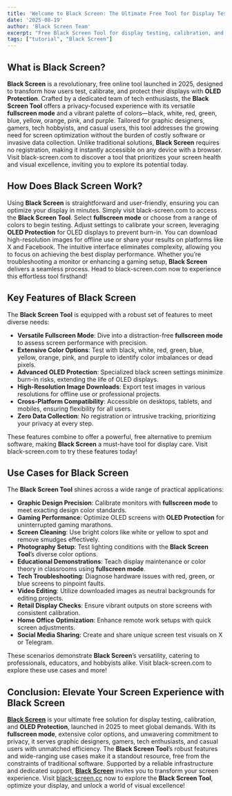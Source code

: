 ```yaml
---
title: 'Welcome to Black Screen: The Ultimate Free Tool for Display Testing and Calibration'
date: '2025-08-19'
author: 'Black Screen Team'
excerpt: "Free Black Screen Tool for display testing, calibration, and OLED Protection with fullscreen mode. Features vibrant colors (black, white, red, green, blue, yellow, orange, pink, purple) and high-resolution downloads. No registration required."
tags: ["tutorial", "Black Screen"]
---
```


## What is Black Screen?

**Black Screen** is a revolutionary, free online tool launched in 2025, designed to transform how users test, calibrate, and protect their displays with **OLED Protection**. Crafted by a dedicated team of tech enthusiasts, the **Black Screen Tool** offers a privacy-focused experience with its versatile **fullscreen mode** and a vibrant palette of colors—black, white, red, green, blue, yellow, orange, pink, and purple. Tailored for graphic designers, gamers, tech hobbyists, and casual users, this tool addresses the growing need for screen optimization without the burden of costly software or invasive data collection. Unlike traditional solutions, **Black Screen** requires no registration, making it instantly accessible on any device with a browser. Visit black-screen.com to discover a tool that prioritizes your screen health and visual excellence, inviting you to explore its potential today.

## How Does Black Screen Work?

Using **Black Screen** is straightforward and user-friendly, ensuring you can optimize your display in minutes. Simply visit black-screen.com to access the **Black Screen Tool**. Select **fullscreen mode** or choose from a range of colors to begin testing. Adjust settings to calibrate your screen, leveraging **OLED Protection** for OLED displays to prevent burn-in. You can download high-resolution images for offline use or share your results on platforms like X and Facebook. The intuitive interface eliminates complexity, allowing you to focus on achieving the best display performance. Whether you’re troubleshooting a monitor or enhancing a gaming setup, **Black Screen** delivers a seamless process. Head to black-screen.com now to experience this effortless tool firsthand!

## Key Features of Black Screen

The **Black Screen Tool** is equipped with a robust set of features to meet diverse needs:

- **Versatile Fullscreen Mode**: Dive into a distraction-free **fullscreen mode** to assess screen performance with precision.
- **Extensive Color Options**: Test with black, white, red, green, blue, yellow, orange, pink, and purple to identify color imbalances or dead pixels.
- **Advanced OLED Protection**: Specialized black screen settings minimize burn-in risks, extending the life of OLED displays.
- **High-Resolution Image Downloads**: Export test images in various resolutions for offline use or professional projects.
- **Cross-Platform Compatibility**: Accessible on desktops, tablets, and mobiles, ensuring flexibility for all users.
- **Zero Data Collection**: No registration or intrusive tracking, prioritizing your privacy at every step.

These features combine to offer a powerful, free alternative to premium software, making **Black Screen** a must-have tool for display care. Visit black-screen.com to try these features today!

## Use Cases for Black Screen

The **Black Screen Tool** shines across a wide range of practical applications:

- **Graphic Design Precision**: Calibrate monitors with **fullscreen mode** to meet exacting design color standards.
- **Gaming Performance**: Optimize OLED screens with **OLED Protection** for uninterrupted gaming marathons.
- **Screen Cleaning**: Use bright colors like white or yellow to spot and remove smudges effectively.
- **Photography Setup**: Test lighting conditions with the **Black Screen Tool**’s diverse color options.
- **Educational Demonstrations**: Teach display maintenance or color theory in classrooms using **fullscreen mode**.
- **Tech Troubleshooting**: Diagnose hardware issues with red, green, or blue screens to pinpoint faults.
- **Video Editing**: Utilize downloaded images as neutral backgrounds for editing projects.
- **Retail Display Checks**: Ensure vibrant outputs on store screens with consistent calibration.
- **Home Office Optimization**: Enhance remote work setups with quick screen adjustments.
- **Social Media Sharing**: Create and share unique screen test visuals on X or Telegram.

These scenarios demonstrate **Black Screen**’s versatility, catering to professionals, educators, and hobbyists alike. Visit black-screen.com to explore these use cases and more!

## Conclusion: Elevate Your Screen Experience with Black Screen

**[Black Screen](https://black-screen.cc)** is your ultimate free solution for display testing, calibration, and **OLED Protection**, launched in 2025 to meet global demands. With its **fullscreen mode**, extensive color options, and unwavering commitment to privacy, it serves graphic designers, gamers, tech enthusiasts, and casual users with unmatched efficiency. The **Black Screen Tool**’s robust features and wide-ranging use cases make it a standout resource, free from the constraints of traditional software. Supported by a reliable infrastructure and dedicated support, **[Black Screen](https://black-screen.cc)** invites you to transform your screen experience. Visit [black-screen.cc](https://black-screen.cc) now to explore the **Black Screen Tool**, optimize your display, and unlock a world of visual excellence!
